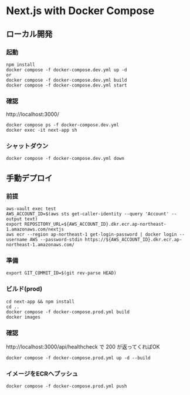 # Next.js with Docker Compose

## ローカル開発
### 起動
```
npm install
docker compose -f docker-compose.dev.yml up -d
or
docker compose -f docker-compose.dev.yml build
docker compose -f docker-compose.dev.yml start
```

### 確認
http://localhost:3000/
```
docker compose ps -f docker-compose.dev.yml
docker exec -it next-app sh
```

### シャットダウン
```
docker compose -f docker-compose.dev.yml down
```

## 手動デプロイ
### 前提
```
aws-vault exec test
AWS_ACCOUNT_ID=$(aws sts get-caller-identity --query 'Account' --output text)
export REPOSITORY_URL=${AWS_ACCOUNT_ID}.dkr.ecr.ap-northeast-1.amazonaws.com/nextjs
aws ecr --region ap-northeast-1 get-login-password | docker login --username AWS --password-stdin https://${AWS_ACCOUNT_ID}.dkr.ecr.ap-northeast-1.amazonaws.com/
```

### 準備
```
export GIT_COMMIT_ID=$(git rev-parse HEAD)
```

### ビルド(prod)
```
cd next-app && npm install
cd ..
docker compose -f docker-compose.prod.yml build
docker images
```

### 確認
http://localhost:3000/api/healthcheck で 200 が返ってくればOK
```
docker compose -f docker-compose.prod.yml up -d --build
```

### イメージをECRへプッシュ
```
docker compose -f docker-compose.prod.yml push
```
